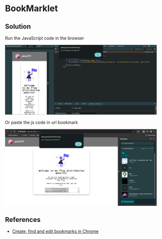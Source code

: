 # BookMarklet

## Solution

Run the JavaScript code in the browser

<img src="Bookmarklet.png" width="500" />

Or paste the js code in url bookmark

<img src="Bookmarklet_2.png" width="500" />

## References

- [Create, find and edit bookmarks in Chrome](https://support.google.com/chrome/answer/188842?hl=en&co=GENIE.Platform%3DDesktop)